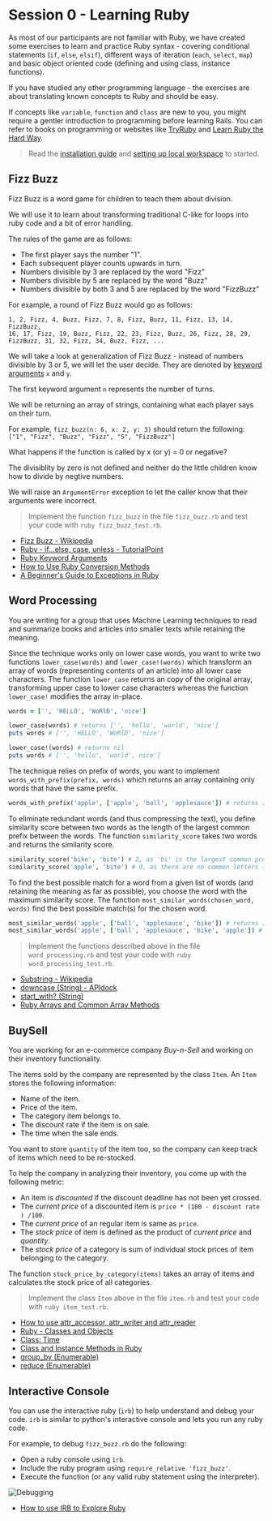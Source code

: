 # Session 0 - Learning Ruby

As most of our participants are not familiar with Ruby, we have created
some exercises to learn and practice Ruby syntax - covering conditional
statements (`if`, `else`, `elsif`), different ways of iteration (`each`,
`select`, `map`) and basic object oriented code (defining and using
class, instance functions).

If you have studied any other programming language - the exercises are
about translating known concepts to Ruby and should be easy.

If concepts like `variable`, `function` and `class` are new to you, you
might require a gentler introduction to programming before learning
Rails. You can refer to books on programming or websites like 
[TryRuby](https://try.ruby-lang.org/) and
[Learn Ruby the Hard Way](https://learnrubythehardway.org/book/).

> Read the [installation guide](/installation.md) and [setting up local
> workspace](/essential_git.md) to  started.

## Fizz Buzz

Fizz Buzz is a word game for children to teach them about division.

We will use it to learn about transforming traditional C-like for loops
into ruby code and a bit of error handling.

The rules of the game are as follows:
- The first player says the number "1".
- Each subsequent player counts upwards in turn.
- Numbers divisible by 3 are replaced by the word "Fizz"
- Numbers divisible by 5 are replaced by the word "Buzz"
- Numbers divisible by both 3 and 5 are replaced by the word "FizzBuzz"

For example, a round of Fizz Buzz would go as follows:

```
1, 2, Fizz, 4, Buzz, Fizz, 7, 8, Fizz, Buzz, 11, Fizz, 13, 14, FizzBuzz,
16, 17, Fizz, 19, Buzz, Fizz, 22, 23, Fizz, Buzz, 26, Fizz, 28, 29,
FizzBuzz, 31, 32, Fizz, 34, Buzz, Fizz, ...
```

We will take a look at generalization of Fizz Buzz - instead of numbers
divisible by 3 or 5, we will let the user decide. They are denoted by
[keyword arguments](https://en.wikipedia.org/wiki/Named_parameter) `x`
and `y`.

The first keyword argument `n` represents the number of turns.

We will be returning an array of strings, containing what each player
says on their turn.

For example, `fizz_buzz(n: 6, x: 2, y: 3)` should return the following:
`["1", "Fizz", "Buzz", "Fizz", "5", "FizzBuzz"]`

What happens if the function is called by x (or y) = 0 or negative?

The divisiblity by zero is not defined and neither do the little
children know how to divide by negtive numbers.

We will raise an `ArgumentError` exception to let the caller know that
their arguments were incorrect.

> Implement the function `fizz_buzz` in the file `fizz_buzz.rb` and test
> your code with `ruby fizz_buzz_test.rb`.

- [Fizz Buzz - Wikipedia](https://en.wikipedia.org/wiki/Fizz_buzz)
- [Ruby - if...else, case, unless - TutorialPoint](https://www.tutorialspoint.com/ruby/ruby_if_else.htm)
- [Ruby Keyword Arguments](https://thoughtbot.com/upcase/videos/ruby-keyword-arguments)
- [How to Use Ruby Conversion Methods](https://www.rubyguides.com/2018/09/ruby-conversion-methods/)
- [A Beginner's Guide to Exceptions in Ruby](https://www.honeybadger.io/blog/a-beginner-s-guide-to-exceptions-in-ruby/)

## Word Processing

You are writing for a group that uses Machine Learning techniques to
read and summarize books and articles into smaller texts while retaining
the meaning.

Since the technique works only on lower case words, you want to write
two functions `lower_case(words)` and `lower_case!(words)` which
transform an array of words (representing contents of an article) into
all lower case characters. The function `lower_case` returns an copy of
the original array, transforming upper case to lower case characters
whereas the function `lower_case!` modifies the array in-place.

```ruby
words = ['', 'HELLO', 'WoRlD', 'nice']

lower_case(words) # returns ['', 'hello', 'world', 'nice']
puts words # ['', 'HELLO', 'WoRlD', 'nice']

lower_case!(words) # returns nil
puts words # ['', 'hello', 'world', nice']
```

The technique relies on prefix of words, you want to implement
`words_with_prefix(prefix, words)` which returns an array containing
only words that have the same prefix.

```ruby
words_with_prefix('apple', ['apple', 'ball', 'applesauce']) # returns ['apple', 'applesauce']
```

To eliminate redundant words (and thus compressing the text), you define
similarity score between two words as the length of the largest common
prefix between the words. The function `similarity_score` takes two
words and returns the similarity score.

```ruby
similarity_score('bike', 'bite') # 2, as 'bi' is the largest common prefix.
similarity_score('apple', 'bite') # 0, as there are no common letters in the prefixes.
```

To find the best possible match for a word from a given list of words
(and retaining the meaning as far as possible), you choose the word with
the maximum similarity score. The function
`most_similar_words(chosen_word, words)` find the best possible match(s)
for the chosen word.

```ruby
most_similar_words('apple', ['ball', 'applesauce', 'bike']) # returns ['applesauce']
most_similar_words('apple', ['ball', 'applesauce', 'bike', 'apple']) # returns ['applesauce', 'apple]
```

> Implement the functions described above in the file `word_processing.rb` and test
> your code with `ruby word_processing_test.rb`.

- [Substring - Wikipedia](https://en.wikipedia.org/wiki/Substring#Prefix)
- [downcase (String) - APIdock](https://apidock.com/ruby/v2_5_5/String/downcase)
- [start_with? (String)](https://apidock.com/ruby/String/start_with%3F)
- [Ruby Arrays and Common Array Methods](https://launchschool.com/books/ruby/read/arrays)

## BuySell

You are working for an e-commerce company _Buy-n-Sell_ and working on their
inventory functionality. 

The items sold by the company are represented by the class `Item`. An
`Item` stores the following information: 
- Name of the item.
- Price of the item.
- The category item belongs to.
- The discount rate if the item is on sale.
- The time when the sale ends.

You want to store `quantity` of the item too, so the company can keep
track of items which need to be re-stocked.

To help the company in analyzing their inventory, you come up with the
following metric:
- An item is _discounted_ if the discount deadline has not been yet
  crossed.
- The _current price_ of a discounted item is `price * (100 - discount
  rate ) /100`.
- The _current price_ of an regular item is same as `price`.
- The _stock price_ of item is defined as the product of _current price_ and
  _quantity_.
- The _stock price_ of a category is sum of individual stock prices of
  item belonging to the category.

The function `stock_price_by_category(items)` takes an array of items
and calculates the stock price of all categories.

> Implement the class `Item` above in the file `item.rb` and test
> your code with `ruby item_test.rb`.

- [How to use attr_accessor, attr_writer and attr_reader](https://www.rubyguides.com/2018/11/attr_accessor/)
- [Ruby - Classes and Objects](https://www.tutorialspoint.com/ruby/ruby_classes.htm)
- [Class: Time](https://ruby-doc.org/core-2.6.3/Time.html#method-c-now)
- [Class and Instance Methods in Ruby](http://www.railstips.org/blog/archives/2009/05/11/class-and-instance-methods-in-ruby/)
- [group_by (Enumerable)](https://apidock.com/ruby/Enumerable/group_by)
- [reduce (Enumerable)](https://apidock.com/ruby/Enumerable/reduce)

## Interactive Console

You can use the interactive ruby (`irb`) to help understand and debug
your code. `irb` is similar to python's interactive console and lets you
run any ruby code.

For example, to debug `fizz_buzz.rb` do the following:
- Open a ruby console using `irb`.
- Include the ruby program using `require_relative 'fizz_buzz'`.
- Execute the function (or any valid ruby statement using the
  interpreter).

![Debugging](screenshots/debugging.png)

- [How to use IRB to Explore Ruby](https://www.digitalocean.com/community/tutorials/how-to-use-irb-to-explore-ruby)
